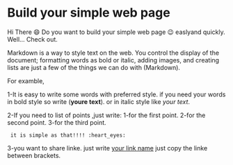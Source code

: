 # Build your simple web page
Hi There :smile:
Do you want to build your simple web page :wink: easlyand quickly.
Well... Check out.

Markdown is a way to style text on the web. You control the display of the document; formatting words as bold or italic, adding images, and creating lists are just a few of the things we can do with (Markdown).

For examble,

1-It is easy to write some words with preferred style.
if you need your words in bold style so write (**youre text**).
or in italic style like  *your text*.

2-If you need to list of points ,just write:
     1-for the first point.
     2-for the second point.
     3-for the third point.
     
     it is simple as that!!!! :heart_eyes:
     
3-you want to share linke.
just write [your link name](khttp://github.com) just copy the linke between brackets.


     
     



